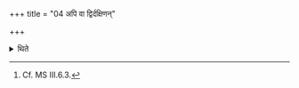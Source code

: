 +++
title = "04 अपि वा द्विर्दक्षिणन्"

+++

<details><summary>थिते</summary>

4. Or (he applies collyrium) twice to the right (eve thrice the left;[^1] or thrice both (the eyes).[^2]   


[^1] Cp. TS 1.1.1.6 where it is prescribed that in all there should be application of collyrium for five times.  

[^2]: Cf. MS III.6.3.
</details>
